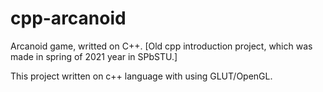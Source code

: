 # cpp-arcanoid
Arcanoid game, writted on C++. [Old cpp introduction project, which was made in spring of 2021 year in SPbSTU.]

This project written on c++ language with using GLUT/OpenGL.
